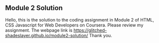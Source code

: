 ## Module 2 Solution

Hello, this is the solution to the coding assignment in Module 2 of HTML, CSS Javascript for Web Developers on Coursera.
Please review my assignment. The webpage link is https://glitched-shadeslayer.github.io/module2-solution/
Thank you.
